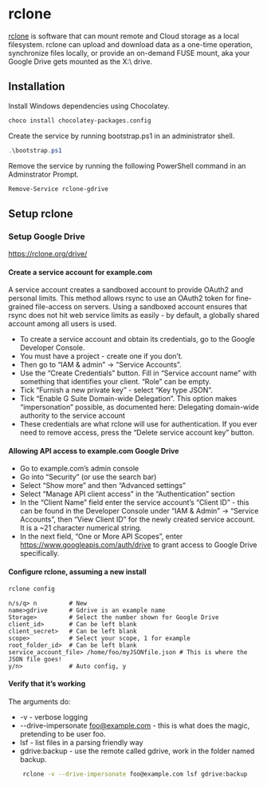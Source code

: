 # rclone

[rclone](https://github.com/rclone/rclone) is software that can mount remote and Cloud storage as a local filesystem. rclone can upload and download data as a one-time operation, synchronize files locally, or provide an on-demand FUSE mount, aka your Google Drive gets mounted as the X:\ drive. 

## Installation

Install Windows dependencies using Chocolatey.

```bash
choco install chocolatey-packages.config
```

Create the service by running bootstrap.ps1 in an administrator shell.

```ps1
.\bootstrap.ps1
```

Remove the service by running the following PowerShell command in an Adminstrator Prompt.

```ps1
Remove-Service rclone-gdrive
```

## Setup rclone

### Setup Google Drive

https://rclone.org/drive/

#### Create a service account for example.com

A service account creates a sandboxed account to provide OAuth2 and personal limits. This method allows rsync to use an OAuth2 token for fine-grained file-access on servers. Using a sandboxed account ensures that rsync does not hit web service limits as easily - by default, a globally shared account among all users is used.

* To create a service account and obtain its credentials, go to the Google Developer Console.
* You must have a project - create one if you don’t.
* Then go to “IAM & admin” -> “Service Accounts”.
* Use the “Create Credentials” button. Fill in “Service account name” with something that identifies your client. “Role” can be empty.
* Tick “Furnish a new private key” - select “Key type JSON”.
* Tick “Enable G Suite Domain-wide Delegation”. This option makes “impersonation” possible, as documented here: Delegating domain-wide authority to the service account
* These credentials are what rclone will use for authentication. If you ever need to remove access, press the “Delete service account key” button.

#### Allowing API access to example.com Google Drive

* Go to example.com’s admin console
* Go into “Security” (or use the search bar)
* Select “Show more” and then “Advanced settings”
* Select “Manage API client access” in the “Authentication” section
* In the “Client Name” field enter the service account’s “Client ID” - this can be found in the Developer Console under “IAM & Admin” -> “Service Accounts”, then “View Client ID” for the newly created service account. It is a ~21 character numerical string.
* In the next field, “One or More API Scopes”, enter https://www.googleapis.com/auth/drive to grant access to Google Drive specifically.

#### Configure rclone, assuming a new install

```sh
rclone config
```

```
n/s/q> n         # New
name>gdrive      # Gdrive is an example name
Storage>         # Select the number shown for Google Drive
client_id>       # Can be left blank
client_secret>   # Can be left blank
scope>           # Select your scope, 1 for example
root_folder_id>  # Can be left blank
service_account_file> /home/foo/myJSONfile.json # This is where the JSON file goes!
y/n>             # Auto config, y
```

#### Verify that it’s working

The arguments do:
- -v - verbose logging
- --drive-impersonate foo@example.com - this is what does the magic, pretending to be user foo.
- lsf - list files in a parsing friendly way
- gdrive:backup - use the remote called gdrive, work in the folder
        named backup.
        
```sh
    rclone -v --drive-impersonate foo@example.com lsf gdrive:backup
```